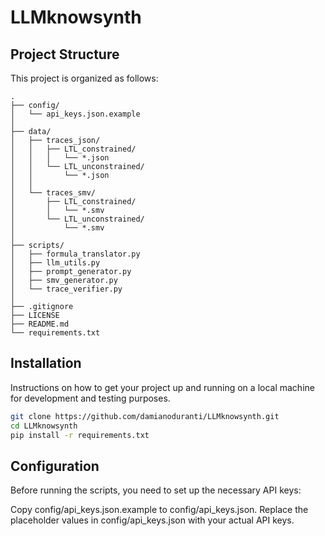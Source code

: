 # LLMknowsynth

## Project Structure

This project is organized as follows:

```
.
├── config/
│   └── api_keys.json.example
│
├── data/
│   ├── traces_json/
│   │   ├── LTL_constrained/
│   │   │   └── *.json
│   │   └── LTL_unconstrained/
│   │       └── *.json
│   │
│   └── traces_smv/
│       ├── LTL_constrained/
│       │   └── *.smv
│       └── LTL_unconstrained/
│           └── *.smv
│
├── scripts/
│   ├── formula_translator.py
│   ├── llm_utils.py
│   ├── prompt_generator.py
│   ├── smv_generator.py
│   └── trace_verifier.py
│
├── .gitignore
├── LICENSE
├── README.md
└── requirements.txt
```

## Installation

Instructions on how to get your project up and running on a local machine for development and testing purposes.

```bash
git clone https://github.com/damianoduranti/LLMknowsynth.git
cd LLMknowsynth
pip install -r requirements.txt
```

## Configuration

Before running the scripts, you need to set up the necessary API keys:

Copy config/api_keys.json.example to config/api_keys.json.
Replace the placeholder values in config/api_keys.json with your actual API keys.

